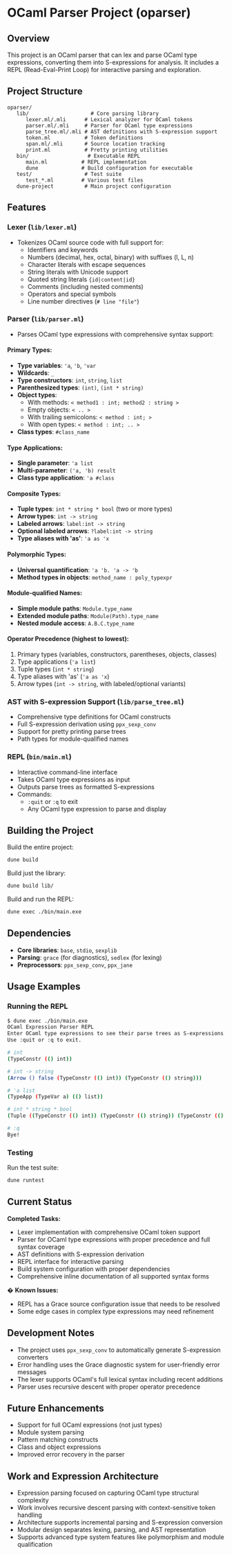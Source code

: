 # OCaml Parser Project (oparser)

## Overview

This project is an OCaml parser that can lex and parse OCaml type expressions, converting them into S-expressions for analysis. It includes a REPL (Read-Eval-Print Loop) for interactive parsing and exploration.

## Project Structure

```
oparser/
   lib/                    # Core parsing library
      lexer.ml/.mli      # Lexical analyzer for OCaml tokens
      parser.ml/.mli     # Parser for OCaml type expressions
      parse_tree.ml/.mli # AST definitions with S-expression support
      token.ml           # Token definitions
      span.ml/.mli       # Source location tracking
      print.ml           # Pretty printing utilities
   bin/                   # Executable REPL
      main.ml           # REPL implementation
      dune              # Build configuration for executable
   test/                 # Test suite
      test_*.ml         # Various test files
   dune-project          # Main project configuration
```

## Features

### Lexer (`lib/lexer.ml`)
- Tokenizes OCaml source code with full support for:
  - Identifiers and keywords
  - Numbers (decimal, hex, octal, binary) with suffixes (l, L, n)
  - Character literals with escape sequences
  - String literals with Unicode support
  - Quoted string literals `{id|content|id}`
  - Comments (including nested comments)
  - Operators and special symbols
  - Line number directives (`# line "file"`)

### Parser (`lib/parser.ml`)
- Parses OCaml type expressions with comprehensive syntax support:

#### Primary Types:
- **Type variables**: `'a`, `'b`, `'var`
- **Wildcards**: `_`
- **Type constructors**: `int`, `string`, `list`
- **Parenthesized types**: `(int)`, `(int * string)`
- **Object types**: 
  - With methods: `< method1 : int; method2 : string >`
  - Empty objects: `< .. >`
  - With trailing semicolons: `< method : int; >`
  - With open types: `< method : int; .. >`
- **Class types**: `#class_name`

#### Type Applications:
- **Single parameter**: `'a list`
- **Multi-parameter**: `('a, 'b) result`
- **Class type application**: `'a #class`

#### Composite Types:
- **Tuple types**: `int * string * bool` (two or more types)
- **Arrow types**: `int -> string`
- **Labeled arrows**: `label:int -> string`
- **Optional labeled arrows**: `?label:int -> string`
- **Type aliases with 'as'**: `'a as 'x`

#### Polymorphic Types:
- **Universal quantification**: `'a 'b. 'a -> 'b`
- **Method types in objects**: `method_name : poly_typexpr`

#### Module-qualified Names:
- **Simple module paths**: `Module.type_name`
- **Extended module paths**: `Module(Path).type_name`
- **Nested module access**: `A.B.C.type_name`

#### Operator Precedence (highest to lowest):
1. Primary types (variables, constructors, parentheses, objects, classes)
2. Type applications (`'a list`)
3. Tuple types (`int * string`)
4. Type aliases with 'as' (`'a as 'x`)
5. Arrow types (`int -> string`, with labeled/optional variants)

### AST with S-expression Support (`lib/parse_tree.ml`)
- Comprehensive type definitions for OCaml constructs
- Full S-expression derivation using `ppx_sexp_conv`
- Support for pretty printing parse trees
- Path types for module-qualified names

### REPL (`bin/main.ml`)
- Interactive command-line interface
- Takes OCaml type expressions as input
- Outputs parse trees as formatted S-expressions
- Commands:
  - `:quit` or `:q` to exit
  - Any OCaml type expression to parse and display

## Building the Project

Build the entire project:
```bash
dune build
```

Build just the library:
```bash
dune build lib/
```

Build and run the REPL:
```bash
dune exec ./bin/main.exe
```

## Dependencies

- **Core libraries**: `base`, `stdio`, `sexplib`
- **Parsing**: `grace` (for diagnostics), `sedlex` (for lexing)
- **Preprocessors**: `ppx_sexp_conv`, `ppx_jane`

## Usage Examples

### Running the REPL
```bash
$ dune exec ./bin/main.exe
OCaml Expression Parser REPL
Enter OCaml type expressions to see their parse trees as S-expressions.
Use :quit or :q to exit.

# int
(TypeConstr (() int))

# int -> string
(Arrow () false (TypeConstr (() int)) (TypeConstr (() string)))

# 'a list
(TypeApp (TypeVar a) (() list))

# int * string * bool
(Tuple ((TypeConstr (() int)) (TypeConstr (() string)) (TypeConstr (() bool))))

# :q
Bye!
```

### Testing
Run the test suite:
```bash
dune runtest
```

## Current Status

 **Completed Tasks:**
- Lexer implementation with comprehensive OCaml token support
- Parser for OCaml type expressions with proper precedence and full syntax coverage
- AST definitions with S-expression derivation
- REPL interface for interactive parsing
- Build system configuration with proper dependencies
- Comprehensive inline documentation of all supported syntax forms

� **Known Issues:**
- REPL has a Grace source configuration issue that needs to be resolved
- Some edge cases in complex type expressions may need refinement

## Development Notes

- The project uses `ppx_sexp_conv` to automatically generate S-expression converters
- Error handling uses the Grace diagnostic system for user-friendly error messages
- The lexer supports OCaml's full lexical syntax including recent additions
- Parser uses recursive descent with proper operator precedence

## Future Enhancements

- Support for full OCaml expressions (not just types)
- Module system parsing
- Pattern matching constructs
- Class and object expressions
- Improved error recovery in the parser

## Work and Expression Architecture

- Expression parsing focused on capturing OCaml type structural complexity
- Work involves recursive descent parsing with context-sensitive token handling
- Architecture supports incremental parsing and S-expression conversion
- Modular design separates lexing, parsing, and AST representation
- Supports advanced type system features like polymorphism and module qualification